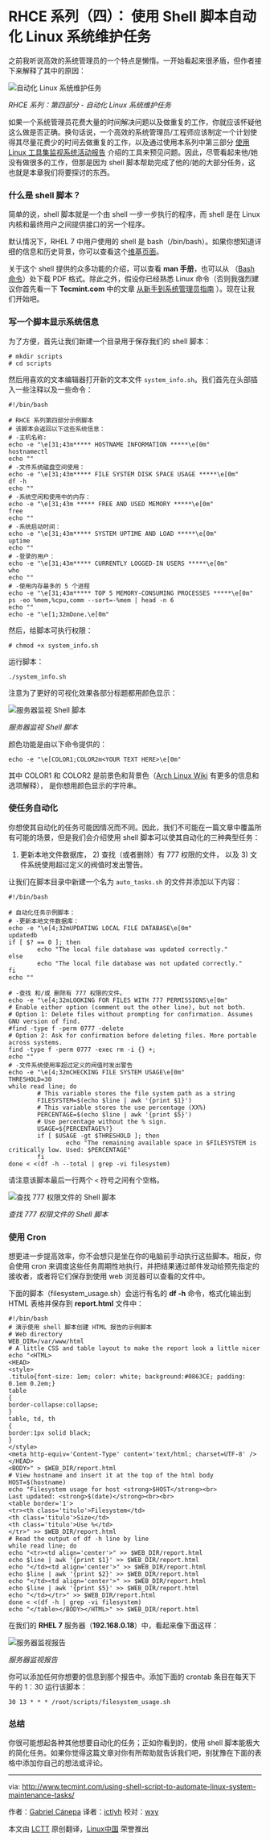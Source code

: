 RHCE 系列（四）： 使用 Shell 脚本自动化 Linux 系统维护任务
================================================================================
之前我听说高效的系统管理员的一个特点是懒惰。一开始看起来很矛盾，但作者接下来解释了其中的原因：

![自动化 Linux 系统维护任务](http://www.tecmint.com/wp-content/uploads/2015/08/Automate-Linux-System-Maintenance-Tasks.png)

*RHCE 系列：第四部分 - 自动化 Linux 系统维护任务*

如果一个系统管理员花费大量的时间解决问题以及做重复的工作，你就应该怀疑他这么做是否正确。换句话说，一个高效的系统管理员/工程师应该制定一个计划使得其尽量花费少的时间去做重复的工作，以及通过使用本系列中第三部分 [使用 Linux 工具集监视系统活动报告][1] 介绍的工具来预见问题。因此，尽管看起来他/她没有做很多的工作，但那是因为 shell 脚本帮助完成了他的/她的大部分任务，这也就是本章我们将要探讨的东西。

### 什么是 shell 脚本？ ###

简单的说，shell 脚本就是一个由 shell 一步一步执行的程序，而 shell 是在 Linux 内核和最终用户之间提供接口的另一个程序。

默认情况下，RHEL 7 中用户使用的 shell 是 bash（/bin/bash）。如果你想知道详细的信息和历史背景，你可以查看这个[维基页面][2]。

关于这个 shell 提供的众多功能的介绍，可以查看 **man 手册**，也可以从 （[Bash 命令][3]）处下载 PDF 格式。除此之外，假设你已经熟悉 Linux 命令（否则我强烈建议你首先看一下 **Tecmint.com** 中的文章 [从新手到系统管理员指南][4] ）。现在让我们开始吧。

### 写一个脚本显示系统信息 ###

为了方便，首先让我们新建一个目录用于保存我们的 shell 脚本：

    # mkdir scripts
    # cd scripts

然后用喜欢的文本编辑器打开新的文本文件 `system_info.sh`。我们首先在头部插入一些注释以及一些命令：

    #!/bin/bash
    
    # RHCE 系列第四部分示例脚本
    # 该脚本会返回以下这些系统信息：
    # -主机名称:
    echo -e "\e[31;43m***** HOSTNAME INFORMATION *****\e[0m"
    hostnamectl
    echo ""
    # -文件系统磁盘空间使用：
    echo -e "\e[31;43m***** FILE SYSTEM DISK SPACE USAGE *****\e[0m"
    df -h
    echo ""
    # -系统空闲和使用中的内存：
    echo -e "\e[31;43m ***** FREE AND USED MEMORY *****\e[0m"
    free
    echo ""
    # -系统启动时间：
    echo -e "\e[31;43m***** SYSTEM UPTIME AND LOAD *****\e[0m"
    uptime
    echo ""
    # -登录的用户：
    echo -e "\e[31;43m***** CURRENTLY LOGGED-IN USERS *****\e[0m"
    who
    echo ""
    # -使用内存最多的 5 个进程
    echo -e "\e[31;43m***** TOP 5 MEMORY-CONSUMING PROCESSES *****\e[0m"
    ps -eo %mem,%cpu,comm --sort=-%mem | head -n 6
    echo ""
    echo -e "\e[1;32mDone.\e[0m"

然后，给脚本可执行权限：

    # chmod +x system_info.sh

运行脚本：

    ./system_info.sh

注意为了更好的可视化效果各部分标题都用颜色显示：

![服务器监视 Shell 脚本](http://www.tecmint.com/wp-content/uploads/2015/08/Server-Monitoring-Shell-Script.png)

*服务器监视 Shell 脚本*

颜色功能是由以下命令提供的：

    echo -e "\e[COLOR1;COLOR2m<YOUR TEXT HERE>\e[0m"

其中 COLOR1 和 COLOR2 是前景色和背景色（[Arch Linux Wiki][5] 有更多的信息和选项解释），<YOUR TEXT HERE> 是你想用颜色显示的字符串。

### 使任务自动化 ###

你想使其自动化的任务可能因情况而不同。因此，我们不可能在一篇文章中覆盖所有可能的场景，但是我们会介绍使用 shell 脚本可以使其自动化的三种典型任务：

1) 更新本地文件数据库， 2) 查找（或者删除）有 777 权限的文件， 以及 3) 文件系统使用超过定义的阀值时发出警告。

让我们在脚本目录中新建一个名为 `auto_tasks.sh` 的文件并添加以下内容：

    #!/bin/bash
    
    # 自动化任务示例脚本：
    # -更新本地文件数据库：
    echo -e "\e[4;32mUPDATING LOCAL FILE DATABASE\e[0m"
    updatedb
    if [ $? == 0 ]; then
            echo "The local file database was updated correctly."
    else
            echo "The local file database was not updated correctly."
    fi
    echo ""
    
    # -查找 和/或 删除有 777 权限的文件。
    echo -e "\e[4;32mLOOKING FOR FILES WITH 777 PERMISSIONS\e[0m"
    # Enable either option (comment out the other line), but not both.
    # Option 1: Delete files without prompting for confirmation. Assumes GNU version of find.
    #find -type f -perm 0777 -delete
    # Option 2: Ask for confirmation before deleting files. More portable across systems.
    find -type f -perm 0777 -exec rm -i {} +;
    echo ""
    # -文件系统使用率超过定义的阀值时发出警告 
    echo -e "\e[4;32mCHECKING FILE SYSTEM USAGE\e[0m"
    THRESHOLD=30
    while read line; do
            # This variable stores the file system path as a string
            FILESYSTEM=$(echo $line | awk '{print $1}')
            # This variable stores the use percentage (XX%)
            PERCENTAGE=$(echo $line | awk '{print $5}')
            # Use percentage without the % sign.
            USAGE=${PERCENTAGE%?}
            if [ $USAGE -gt $THRESHOLD ]; then
                    echo "The remaining available space in $FILESYSTEM is critically low. Used: $PERCENTAGE"
            fi
    done < <(df -h --total | grep -vi filesystem)

请注意该脚本最后一行两个 `<` 符号之间有个空格。

![查找 777 权限文件的 Shell 脚本](http://www.tecmint.com/wp-content/uploads/2015/08/Shell-Script-to-Find-777-Permissions.png)

*查找 777 权限文件的 Shell 脚本*

### 使用 Cron ###

想更进一步提高效率，你不会想只是坐在你的电脑前手动执行这些脚本。相反，你会使用 cron 来调度这些任务周期性地执行，并把结果通过邮件发动给预先指定的接收者，或者将它们保存到使用 web 浏览器可以查看的文件中。

下面的脚本（filesystem_usage.sh）会运行有名的 **df -h** 命令，格式化输出到 HTML 表格并保存到 **report.html** 文件中：

    #!/bin/bash
    # 演示使用 shell 脚本创建 HTML 报告的示例脚本
    # Web directory
    WEB_DIR=/var/www/html
    # A little CSS and table layout to make the report look a little nicer
    echo "<HTML>
    <HEAD>
    <style>
    .titulo{font-size: 1em; color: white; background:#0863CE; padding: 0.1em 0.2em;}
    table
    {
    border-collapse:collapse;
    }
    table, td, th
    {
    border:1px solid black;
    }
    </style>
    <meta http-equiv='Content-Type' content='text/html; charset=UTF-8' />
    </HEAD>
    <BODY>" > $WEB_DIR/report.html
    # View hostname and insert it at the top of the html body
    HOST=$(hostname)
    echo "Filesystem usage for host <strong>$HOST</strong><br>
    Last updated: <strong>$(date)</strong><br><br>
    <table border='1'>
    <tr><th class='titulo'>Filesystem</td>
    <th class='titulo'>Size</td>
    <th class='titulo'>Use %</td>
    </tr>" >> $WEB_DIR/report.html
    # Read the output of df -h line by line
    while read line; do
    echo "<tr><td align='center'>" >> $WEB_DIR/report.html
    echo $line | awk '{print $1}' >> $WEB_DIR/report.html
    echo "</td><td align='center'>" >> $WEB_DIR/report.html
    echo $line | awk '{print $2}' >> $WEB_DIR/report.html
    echo "</td><td align='center'>" >> $WEB_DIR/report.html
    echo $line | awk '{print $5}' >> $WEB_DIR/report.html
    echo "</td></tr>" >> $WEB_DIR/report.html
    done < <(df -h | grep -vi filesystem)
    echo "</table></BODY></HTML>" >> $WEB_DIR/report.html

在我们的 **RHEL 7** 服务器（**192.168.0.18**）中，看起来像下面这样：

![服务器监视报告](http://www.tecmint.com/wp-content/uploads/2015/08/Server-Monitoring-Report.png)

*服务器监视报告*

你可以添加任何你想要的信息到那个报告中。添加下面的 crontab 条目在每天下午的 1：30 运行该脚本：

    30 13 * * * /root/scripts/filesystem_usage.sh

### 总结 ###

你很可能想起各种其他想要自动化的任务；正如你看到的，使用 shell 脚本能极大的简化任务。如果你觉得这篇文章对你有所帮助就告诉我们吧，别犹豫在下面的表格中添加你自己的想法或评论。

--------------------------------------------------------------------------------

via: http://www.tecmint.com/using-shell-script-to-automate-linux-system-maintenance-tasks/

作者：[Gabriel Cánepa][a]
译者：[ictlyh](https://github.com/ictlyh)
校对：[wxy](https://github.com/wxy)

本文由 [LCTT](https://github.com/LCTT/TranslateProject) 原创翻译，[Linux中国](http://linux.cn/) 荣誉推出

[a]:http://www.tecmint.com/author/gacanepa/
[1]:https://linux.cn/article-6512-1.html
[2]:https://en.wikipedia.org/wiki/Bash_%28Unix_shell%29
[3]:http://www.tecmint.com/wp-content/pdf/bash.pdf
[4]:http://www.tecmint.com/60-commands-of-linux-a-guide-from-newbies-to-system-administrator/
[5]:https://wiki.archlinux.org/index.php/Color_Bash_Prompt